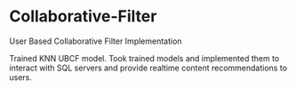 # Collaborative-Filter
User Based Collaborative Filter Implementation 

Trained KNN UBCF model. Took trained models and implemented them to interact with SQL servers and provide realtime content recommendations to users. 
